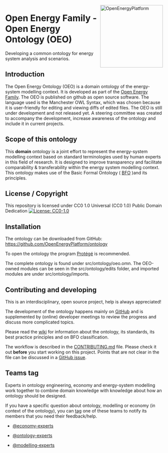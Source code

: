 ﻿<a href="http://oep.iks.cs.ovgu.de/"><img align="right" width="200" height="200" src="https://avatars2.githubusercontent.com/u/37101913?s=400&u=9b593cfdb6048a05ea6e72d333169a65e7c922be&v=4" alt="OpenEnergyPlatform"></a>

# Open Energy Family - Open Energy Ontology (OEO)

Developing a common ontology for energy system analysis and scenarios.

## Introduction

The Open Energy Ontology (OEO) is a domain ontology of the energy-system modelling context. It is developed as part of the [Open Energy Family](https://github.com/OpenEnergyPlatform). The OEO is published on github as open source software. The language used is the Manchester OWL Syntax, which was chosen because it is user-friendly for editing and viewing diffs of edited files. The OEO is still under development and not released yet. A steering committee was created to accompany the development, increase awareness of the ontology and include it in current projects.

## Scope of this ontology

This **domain** ontology is a joint effort to represent the energy-system modelling context based on standard terminologies used by human experts in this field of research. It is designed to improve transparency and facilitate comparability & transferability within the energy system modelling context. This ontology makes use of the Basic Formal Ontology ( [BFO](https://github.com/OpenEnergyPlatform/ontology/wiki) )and its principles.

## License / Copyright

This repository is licensed under CC0 1.0 Universal (CC0 1.0) Public Domain Dedication
[![License: CC0-1.0](https://img.shields.io/badge/License-CC0%201.0-lightgrey.svg)](http://creativecommons.org/publicdomain/zero/1.0/)

## Installation

The ontology can be downloaded from GitHub: https://github.com/OpenEnergyPlatform/ontology

To open the ontology the program [Protégé](https://protege.stanford.edu/) is recommended.

The complete ontology is found under src/ontology/oeo.omn. The OEO-owned modules can be seen in the src/ontology/edits folder, and imported modules are under src/ontology/imports.

## Contributing and developing
This is an interdisciplinary, open source project, help is always appreciated! 

The development of the ontology happens mainly on [GitHub](https://github.com/OpenEnergyPlatform/ontology) and is supplemented by (online) developer meetings to review the progress and discuss more complicated topics. 

Please read the [wiki](https://github.com/OpenEnergyPlatform/ontology/wiki) for information about the ontology, its standards, its best practice principles and on BFO classification.
 
The workflow is described in the [CONTRIBUTING.md](https://github.com/OpenEnergyPlatform/ontology/blob/dev/CONTRIBUTING.md) file. Please check it out **before** you start working on this project. Points that are not clear in the file can be discussed in a [GitHub issue](https://github.com/OpenEnergyPlatform/ontology/issues/new/choose).

## Teams tag
Experts in ontology engineering, economy and energy-system modelling work together to combine domain knowledge with knowledge about how an ontology should be designed.

If you have a specific question about ontology, modelling or economy (in context of the ontology), you can [tag](https://github.com/OmahaGirlsWhoCode/OmahaGirlsWhoCode/wiki/How-to-tag-someone-in-a-pull-request) one of these teams to notify its members that you need their feedback/help.

- [@economy-experts](https://github.com/orgs/OpenEnergyPlatform/teams/economy-experts)

- [@ontology-experts](https://github.com/orgs/OpenEnergyPlatform/teams/ontology-experts)

- [@modelling-experts](https://github.com/orgs/OpenEnergyPlatform/teams/modelling-experts)
